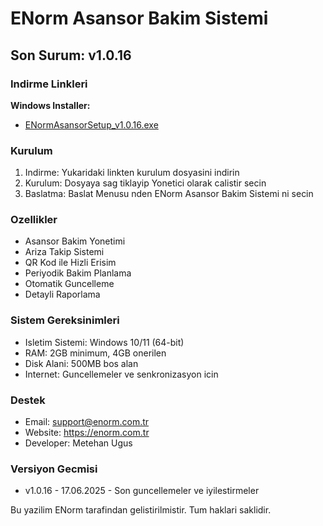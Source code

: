 ﻿# ENorm Asansor Bakim Sistemi

## Son Surum: v1.0.16

### Indirme Linkleri

**Windows Installer:**
- [ENormAsansorSetup_v1.0.16.exe](https://github.com/metehan-ugus/ENorm-Release/releases/latest/download/ENormAsansorSetup_v1.0.16.exe)

### Kurulum

1. Indirme: Yukaridaki linkten kurulum dosyasini indirin
2. Kurulum: Dosyaya sag tiklayip Yonetici olarak calistir secin
3. Baslatma: Baslat Menusu nden ENorm Asansor Bakim Sistemi ni secin

### Ozellikler

- Asansor Bakim Yonetimi
- Ariza Takip Sistemi
- QR Kod ile Hizli Erisim
- Periyodik Bakim Planlama
- Otomatik Guncelleme
- Detayli Raporlama

### Sistem Gereksinimleri

- Isletim Sistemi: Windows 10/11 (64-bit)
- RAM: 2GB minimum, 4GB onerilen
- Disk Alani: 500MB bos alan
- Internet: Guncellemeler ve senkronizasyon icin

### Destek

- Email: support@enorm.com.tr
- Website: https://enorm.com.tr
- Developer: Metehan Ugus

### Versiyon Gecmisi

- v1.0.16 - 17.06.2025 - Son guncellemeler ve iyilestirmeler

Bu yazilim ENorm tarafindan gelistirilmistir. Tum haklari saklidir.

